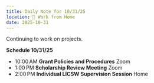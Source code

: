 ```yaml
---
title: Daily Note for 10/31/25
location: 🏡 Work from Home
date: 2025-10-31
---
```

Continuing to work on projects.

**Schedule 10/31/25**

- 10:00 AM **Grant Policies and Procedures** Zoom
- 1:00 PM **Scholarship Review Meeting** Zoom
- 2:00 PM **Individual LICSW Supervision Session** Home
